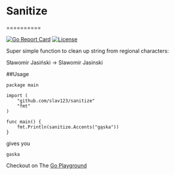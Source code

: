 # Sanitize
==========

[![Go Report Card][goreport-svg]][goreport-link]
[![License][license-svg]][license-link]

Super simple function to clean up string from regional characters:

Sławomir Jasiński -> Slawomir Jasinski

##Usage

    package main

    import (
        "github.com/slav123/sanitize"
        "fmt"
    )

    func main() {
        fmt.Println(sanitize.Accents("gąska"))
    }




gives you

    gaska

Checkout on
    The [Go Playground](https://play.golang.org/p/wdAz8sxYx09)

[goreport-svg]: https://goreportcard.com/badge/github.com/slav123/sanitize
[goreport-link]: https://goreportcard.com/report/github.com/slav123/sanitize
[license-svg]: https://img.shields.io/github/license/SLAV123/sanitize
[license-link]: https://github.com/slav123/sanitize/blob/main/LICENSE
